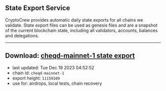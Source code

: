 ## State Export Service
CryptoCrew provides automatic daily state exports for all chains we validate. State export files can be used as genesis files and are a snapshot of the current blockchain state, including all validators, accounts, balances and delegations.

---
**Download: [cheqd-mainnet-1 state export](https://dl.ccvalidators.com/SERVICE/cheqd/cheqd-mainnet-1_export_11159109.json)**
---

- last updated: Tue Dec 19 2023 04:52:52
- chain id: `cheqd-mainnet-1`
- export height: `11159109`
- use for: airdrops, local tests, chain recovery
